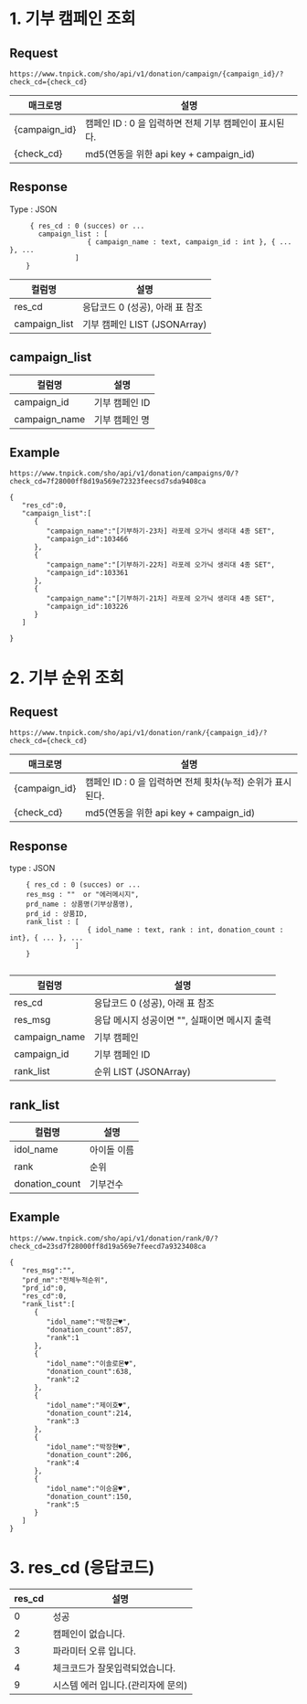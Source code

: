# 1. 기부 캠페인 조회
## Request

```
https://www.tnpick.com/sho/api/v1/donation/campaign/{campaign_id}/?check_cd={check_cd}
```

| 매크로명  | 설명   |
|--|--|
| {campaign_id} | 캠페인 ID : 0 을 입력하면 전체 기부 캠페인이 표시된다.  |
| {check_cd}  |  md5(연동을 위한 api key +  campaign_id)  |

## Response
Type : JSON
```
     { res_cd : 0 (succes) or ...
       campaign_list : [
                   { campaign_name : text, campaign_id : int }, { ... }, ...
                ]
    }
```

| 컬럼명| 설명   | 
|--|--|
| res_cd | 응답코드  0 (성공),  아래 표 참조 |
| campaign_list | 기부 캠페인 LIST (JSONArray)  |

## campaign_list

| 컬럼명| 설명   |
|--|--|
| campaign_id |  기부 캠페인 ID  |
| campaign_name | 기부 캠페인 명  |

## Example

```
https://www.tnpick.com/sho/api/v1/donation/campaigns/0/?check_cd=7f28000ff8d19a569e72323feecsd7sda9408ca
```

```
{   
   "res_cd":0,
   "campaign_list":[
      {
         "campaign_name":"[기부하기-23차] 라포레 오가닉 생리대 4종 SET",
         "campaign_id":103466
      },
      {
         "campaign_name":"[기부하기-22차] 라포레 오가닉 생리대 4종 SET",
         "campaign_id":103361
      },
      {
         "campaign_name":"[기부하기-21차] 라포레 오가닉 생리대 4종 SET",
         "campaign_id":103226
      }
   ]
  
}

```

# 2. 기부 순위 조회

## Request  

```
https://www.tnpick.com/sho/api/v1/donation/rank/{campaign_id}/?check_cd={check_cd}

```

| 매크로명  | 설명   |
|--|--|
| {campaign_id} | 캠페인 ID : 0 을 입력하면 전체 횟차(누적) 순위가 표시된다.  |
| {check_cd}  | md5(연동을 위한 api key +  campaign_id)  |



## Response
type : JSON
```
    { res_cd : 0 (succes) or ...
    res_msg : ""  or "에러메시지",
    prd_name : 상품명(기부상품명),
    prd_id : 상품ID,
    rank_list : [
                   { idol_name : text, rank : int, donation_count : int}, { ... }, ...
                ]
    }
    
```  

| 컬럼명| 설명   |
|--|--|
| res_cd | 응답코드   0 (성공),  아래 표 참조 |
| res_msg | 응답 메시지  성공이면 "", 실패이면 메시지 출력 |
| campaign_name | 기부 캠페인  |
| campaign_id | 기부 캠페인 ID |
| rank_list | 순위 LIST (JSONArray) |



## rank_list

| 컬럼명 | 설명  |
|--|--|
| idol_name | 아이돌 이름  |
| rank | 순위  |
| donation_count | 기부건수  |

## Example

```
https://www.tnpick.com/sho/api/v1/donation/rank/0/?check_cd=23sd7f28000ff8d19a569e7feecd7a9323408ca

```

```
{
   "res_msg":"",
   "prd_nm":"전체누적순위",
   "prd_id":0,
   "res_cd":0,
   "rank_list":[
      {
         "idol_name":"박창근♥",
         "donation_count":857,
         "rank":1
      },
      {
         "idol_name":"이솔로몬♥",
         "donation_count":638,
         "rank":2
      },
      {
         "idol_name":"제이호♥",
         "donation_count":214,
         "rank":3
      },
      {
         "idol_name":"박장현♥",
         "donation_count":206,
         "rank":4
      },
      {
         "idol_name":"이승윤♥",
         "donation_count":150,
         "rank":5
      }
   ]
}

```


# 3. res_cd (응답코드)

| res_cd | 설명 |
|--|--|
| 0	| 성공 |
| 2	| 캠페인이 없습니다. |
| 3	| 파라미터 오류 입니다. |
| 4	| 체크코드가 잘못입력되었습니다. |
| 9	| 시스템 에러 입니다.(관리자에 문의) |




